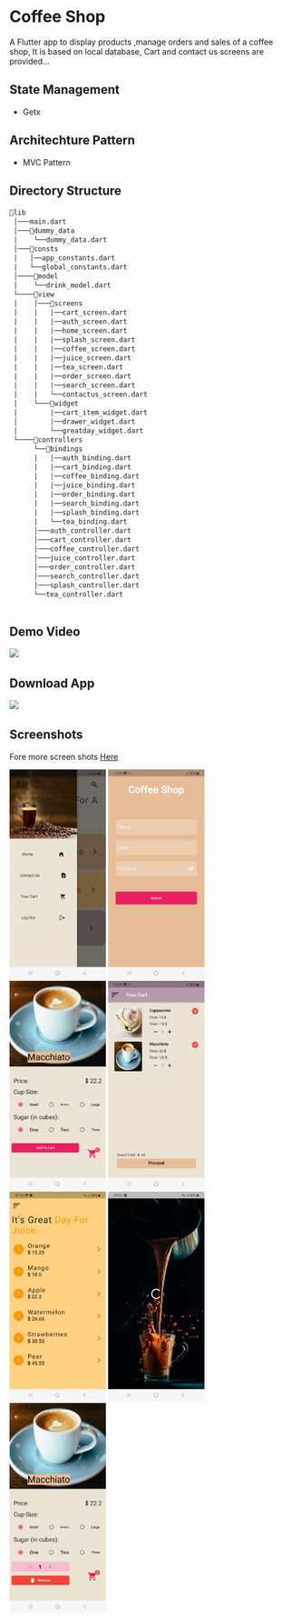 # Coffee Shop

A Flutter app to display products ,manage orders and sales of a coffee shop, It is based on local database,
Cart and contact us screens are provided...

## State Management

- Getx

## Architechture Pattern

- MVC Pattern

## Directory Structure

```
📂lib
 │───main.dart  
 │───📂dummy_data
 |    └──dummy_data.dart
 │───📂consts  
 |   │──app_constants.dart
 |   └──global_constants.dart  
 │────📂model
 |    └──drink_model.dart
 └────📂view
 |    │───📂screens
 |    |   |──cart_screen.dart
 |    |   |──auth_screen.dart
 |    |   |──home_screen.dart
 |    |   |──splash_screen.dart
 |    |   |──coffee_screen.dart
 |    |   |──juice_screen.dart
 |    |   |──tea_screen.dart
 |    |   |──order_screen.dart
 |    |   |──search_screen.dart
 |    |   └──contactus_screen.dart
 |    └───📂widget
 |        |──cart_item_widget.dart
 │        |──drawer_widget.dart
 |        └──greatday_widget.dart
 └────📂controllers
      └──📂bindings
      |   |──auth_binding.dart
      |   |──cart_binding.dart
      |   |──coffee_binding.dart
      |   |──juice_binding.dart
      |   |──order_binding.dart
      |   |──search_binding.dart
      |   |──splash_binding.dart
      |   └──tea_binding.dart
      │───auth_controller.dart
      │───cart_controller.dart
      │───coffee_controller.dart
      │───juice_controller.dart
      │───order_controller.dart
      │───search_controller.dart
      │───splash_controller.dart
      └──tea_controller.dart
      
```

## Demo Video

<a href="https://youtu.be/QYy22wzATik"><img src="https://upload.wikimedia.org/wikipedia/commons/thumb/e/e1/Logo_of_YouTube_%282015-2017%29.svg/2560px-Logo_of_YouTube_%282015-2017%29.svg.png" width="170"></img></a>

## Download App

<a href="https://github.com/mo7amedaliEbaid/Coffee-Shop-Getx/releases/download/v1.0.0/coffeeshop.apk"><img src="https://playerzon.com/asset/download.png" width="170"></img></a>

## Screenshots

Fore more screen
shots [Here](https://github.com/mo7amedaliEbaid/Coffee-Shop-Getx/blob/58e8d291ea0e70b30fb053c11cef68bbcfd0d74b/coffee_shop_getx/screen_shots)
<br />
<p float="left">
  <img src="https://github.com/mo7amedaliEbaid/Coffee-Shop-Getx/blob/9ece98a6fe42bb40c1a755024797d72d0f7a0c99/coffee_shop_getx/screen_shots/drawer.jpg" width="170" />
  <img src="https://github.com/mo7amedaliEbaid/Coffee-Shop-Getx/blob/9ece98a6fe42bb40c1a755024797d72d0f7a0c99/coffee_shop_getx/screen_shots/login.jpg" width="170" /> 
  <img src="https://github.com/mo7amedaliEbaid/Coffee-Shop-Getx/blob/9ece98a6fe42bb40c1a755024797d72d0f7a0c99/coffee_shop_getx/screen_shots/order.jpg" width="170" />
   <img src="https://github.com/mo7amedaliEbaid/Coffee-Shop-Getx/blob/9ece98a6fe42bb40c1a755024797d72d0f7a0c99/coffee_shop_getx/screen_shots/cart.jpg" width="170" />
   <img src="https://github.com/mo7amedaliEbaid/Coffee-Shop-Getx/blob/58e8d291ea0e70b30fb053c11cef68bbcfd0d74b/coffee_shop_getx/screen_shots/juice.jpg" width="170" />
   <img src="https://github.com/mo7amedaliEbaid/Coffee-Shop-Getx/blob/58e8d291ea0e70b30fb053c11cef68bbcfd0d74b/coffee_shop_getx/screen_shots/splash.jpg" width="170" />
   <img src="https://github.com/mo7amedaliEbaid/Coffee-Shop-Getx/blob/6cb2dd86c13dddab5acd32d8bd3fbee5735dbb17/coffee_shop_getx/screen_shots/order1.jpg" width="170" />
</p>     

    

  
  
       

  
